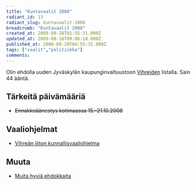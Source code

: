 ```yaml
---
title: "Kuntavaalit 2008"
radiant_id: 13
radiant_slug: kuntavaalit-2008
breadcrumb: "Kuntavaalit 2008"
created_at: 2008-09-28T01:55:31.000Z
updated_at: 2009-08-16T09:06:18.000Z
published_at: 2008-09-28T04:55:31.000Z
tags: ["vaalit","politiikka"]
comments:
---
```

<p>Olin ehdolla uuden Jyväskylän kaupunginvaltuustoon <a href="http://www.vihreat.fi/">Vihreiden</a> listalla.  Sain 44 ääntä.</p>
<h2>Tärkeitä päivämääriä</h2>
<ul>
	<li><del>Ennakkoäänestys kotimaassa 15.–21.10.2008</del></li>
</ul>
<h2>Vaaliohjelmat</h2>
<ul>
	<li><a href="http://www.vihreat.fi/vaaliohjelma">Vihreän liiton kunnallisvaaliohjelma</a></li>
</ul>
<h2>Muuta</h2>
<ul>
	<li><a href="http://www.vihreat.fi/fi/kunnallisvaalit08/ehdokkaat">Muita hyviä ehdokkaita</a></li>
</ul>